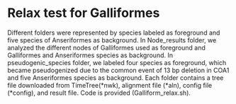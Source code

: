 # Relax test for Galliformes
Different folders were represented by species labeled as foreground and five species of Anseriformes as background.
In Node_results folder, we analyzed the different nodes of Galliformes used as foreground and Galliformes and Anseriformes species as background.
In pseudogenic_species folder, we labeled four species as foreground, which became pseudogenized due to the common event of 13 bp deletion in COA1 and five Anseriformes species as background.
Each folder contains a tree file downloaded from TimeTree(*nwk), alignment file (*aln), config file (*config), and result file. 
Code is provided  (Galliform_relax.sh).	 
  
